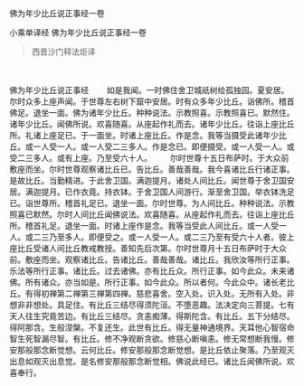 佛为年少比丘说正事经一卷


小乘单译经
佛为年少比丘说正事经一卷
>西晋沙门释法炬译


　　

佛为年少比丘说正事经
　　如是我闻。一时佛住舍卫城祇树给孤独园。夏安居。尔时众多上座声闻。于世尊左右树下窟中安居。时有众多年少比丘。诣佛所。稽首佛足。退坐一面。佛为诸年少比丘。种种说法。示教照喜。示教照喜已。默然住。诸年少比丘。闻佛所说。欢喜随喜。从座起作礼而去。诸年少比丘。往诣上座比丘所。礼诸上座足已。于一面坐。时诸上座比丘。作是念。我等当摄受此诸年少比丘。或一人受一人。或一人受二三多人。作是念已。即便摄受。或一人受一人。或受二三多人。或有上座。乃至受六十人。
　　尔时世尊十五日布萨时。于大众前敷座而坐。尔时世尊观察诸比丘已。告比丘。善哉善哉。我今喜诸比丘行诸正事。是故比丘。当勤精进。于此舍卫国。满迦提月。诸处人间比丘。闻世尊于舍卫国安居。满迦提月。已作衣竟。持衣钵。于舍卫国人间游行。渐至舍卫国。举衣钵洗足已。诣世尊所。稽首礼足已。退坐一面。尔时世尊。为人间比丘。种种说法。示教照喜已默然。尔时人间比丘闻佛说法。欢喜随喜。从座起作礼而去。往诣上座比丘所。稽首礼足。退坐一面。时诸上座作是念。我等当受此人间比丘。或一人受一人。或二三乃至多人。即便受之。或一人受一人。或二三乃至有受六十人者。彼上座比丘受诸人间比丘教戒教授。善知先后次第。尔时世尊月十五日布萨时于大众前。敷座而坐。观察诸比丘。告诸比丘。善哉善哉。诸比丘。我欣汝等所行正事。乐法等所行正事。诸比丘。过去诸佛。亦有比丘众。所行正事。如今此众。未来诸佛。所有诸众。亦当如是。所行正事。如今此众。所以者何。今此众中。诸长老比丘。有得初禅第二禅第三禅第四禅。慈悲喜舍。空入处。识入处。无所有入处。非想非非想处。具足住。有比丘三结尽得须陀洹。不堕恶趣。法决定向三菩提。七有天人往生究竟苦边。有比丘三结尽。贪恚痴薄。得斯陀含。有比丘。五下分结尽。得阿那含。生般涅槃。不复还生。此世有比丘。得无量神通境界。天耳他心智宿命智生死智漏尽智。有比丘。修不净观断贪欲。修慈心断嗔恚。修无常想断我慢。修安那般那念断觉想。云何比丘。修安那般那念断觉想。是比丘依止聚落。乃至观灭出息如观灭出息觉。是名修安那般那念断觉相。佛说此经已。诸比丘闻佛所说。欢喜奉行。


